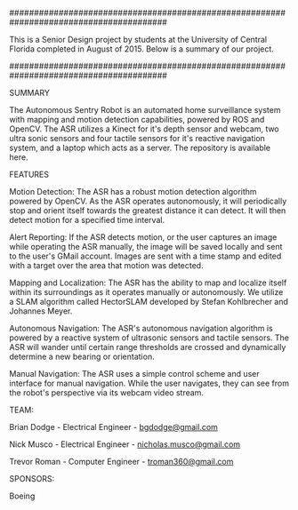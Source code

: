 ########################################################################################

This is a Senior Design project by students at the University of Central Florida 
completed in August of 2015. Below is a summary of our project.

########################################################################################

SUMMARY

The Autonomous Sentry Robot is an automated home surveillance system with mapping and 
motion detection capabilities, powered by ROS and OpenCV. The ASR utilizes a Kinect 
for it's depth sensor and webcam, two ultra sonic sensors and four tactile sensors 
for it's reactive navigation system, and a laptop which acts as a server. The 
repository is available here.

FEATURES

Motion Detection:
The ASR has a robust motion detection algorithm powered by OpenCV. As the ASR operates 
autonomously, it will periodically stop and orient itself towards the greatest distance 
it can detect. It will then detect motion for a specified time interval.

Alert Reporting:
If the ASR detects motion, or the user captures an image while operating the ASR manually, 
the image will be saved locally and sent to the user's GMail account. Images are sent 
with a time stamp and edited with a target over the area that motion was detected.

Mapping and Localization:
The ASR has the ability to map and localize itself within its surroundings as it operates 
manually or autonomously. We utilize a SLAM algorithm called HectorSLAM developed by 
Stefan Kohlbrecher and Johannes Meyer.

Autonomous Navigation:
The ASR's autonomous navigation algorithm is powered by a reactive system of ultrasonic 
sensors and tactile sensors. The ASR will wander until certain range thresholds are crossed 
and dynamically determine a new bearing or orientation.

Manual Navigation:
The ASR uses a simple control scheme and user interface for manual navigation. While the 
user navigates, they can see from the robot's perspective via its webcam video stream.

TEAM:

Brian Dodge - Electrical Engineer - bgdodge@gmail.com

Nick Musco - Electrical Engineer - nicholas.musco@gmail.com

Trevor Roman - Computer Engineer - troman360@gmail.com

SPONSORS:

Boeing


